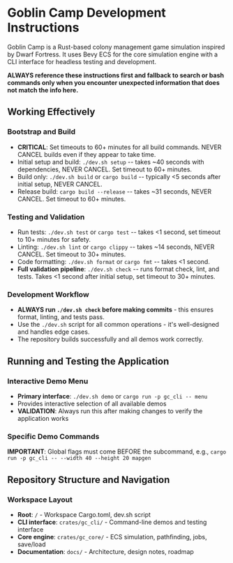 # Goblin Camp Development Instructions

Goblin Camp is a Rust-based colony management game simulation inspired by Dwarf Fortress. It uses Bevy ECS for the core simulation engine with a CLI interface for headless testing and development.

**ALWAYS reference these instructions first and fallback to search or bash commands only when you encounter unexpected information that does not match the info here.**

## Working Effectively

### Bootstrap and Build
- **CRITICAL**: Set timeouts to 60+ minutes for all build commands. NEVER CANCEL builds even if they appear to take time.
- Initial setup and build: `./dev.sh setup` -- takes ~40 seconds with dependencies, NEVER CANCEL. Set timeout to 60+ minutes.
- Build only: `./dev.sh build` or `cargo build` -- typically <5 seconds after initial setup, NEVER CANCEL.
- Release build: `cargo build --release` -- takes ~31 seconds, NEVER CANCEL. Set timeout to 60+ minutes.

### Testing and Validation
- Run tests: `./dev.sh test` or `cargo test` -- takes <1 second, set timeout to 10+ minutes for safety.
- Linting: `./dev.sh lint` or `cargo clippy` -- takes ~14 seconds, NEVER CANCEL. Set timeout to 30+ minutes.
- Code formatting: `./dev.sh format` or `cargo fmt` -- takes <1 second.
- **Full validation pipeline**: `./dev.sh check` -- runs format check, lint, and tests. Takes <1 second after initial setup, set timeout to 30+ minutes.

### Development Workflow
- **ALWAYS run `./dev.sh check` before making commits** - this ensures format, linting, and tests pass.
- Use the `./dev.sh` script for all common operations - it's well-designed and handles edge cases.
- The repository builds successfully and all demos work correctly.

## Running and Testing the Application

### Interactive Demo Menu
- **Primary interface**: `./dev.sh demo` or `cargo run -p gc_cli -- menu`
- Provides interactive selection of all available demos
- **VALIDATION**: Always run this after making changes to verify the application works

### Specific Demo Commands
**IMPORTANT**: Global flags must come BEFORE the subcommand, e.g., `cargo run -p gc_cli -- --width 40 --height 20 mapgen`


## Repository Structure and Navigation

### Workspace Layout
- **Root**: `/` - Workspace Cargo.toml, dev.sh script
- **CLI interface**: `crates/gc_cli/` - Command-line demos and testing interface
- **Core engine**: `crates/gc_core/` - ECS simulation, pathfinding, jobs, save/load
- **Documentation**: `docs/` - Architecture, design notes, roadmap

<!-- Generated automatically on 2025-10-09 00:50:34 UTC -->
